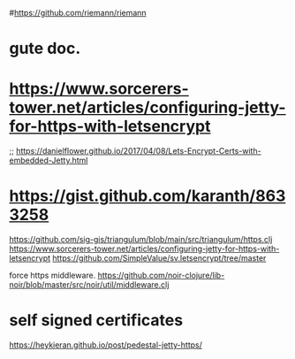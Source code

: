


#https://github.com/riemann/riemann


# gute doc.
# https://www.sorcerers-tower.net/articles/configuring-jetty-for-https-with-letsencrypt

;; https://danielflower.github.io/2017/04/08/Lets-Encrypt-Certs-with-embedded-Jetty.html

# https://gist.github.com/karanth/8633258


https://github.com/sig-gis/triangulum/blob/main/src/triangulum/https.clj
https://www.sorcerers-tower.net/articles/configuring-jetty-for-https-with-letsencrypt
https://github.com/SimpleValue/sv.letsencrypt/tree/master

force https middleware.
https://github.com/noir-clojure/lib-noir/blob/master/src/noir/util/middleware.clj


# self signed certificates
https://heykieran.github.io/post/pedestal-jetty-https/